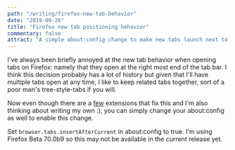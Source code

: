 ```yaml
---
path: "/writing/firefox-new-tab-behavior"
date: "2019-09-26"
title: "Firefox new tab positioning behavior"
commentary: false
attract: "A simple about:config change to make new tabs launch next to the current tab."
---
```

I've always been briefly annoyed at the new tab behavior when opening tabs on Firefox: namely that they open at the right most end of the tab bar.  I think this decision probably has a lot of history but given that I'll have multiple tabs open at any time, I like to keep related tabs together, sort of a poor man's tree-style-tabs if you will.

Now even though there are a [few](https://addons.mozilla.org/en-US/firefox/addon/always-right/) extensions that fix this and I'm also thinking about writing my own :), you can simply change your about:config as well to enable this change.

Set `browser.tabs.insertAfterCurrent` in about:config to true.  I'm using Firefox Beta 70.0b9 so this may not be available in the current release yet.
